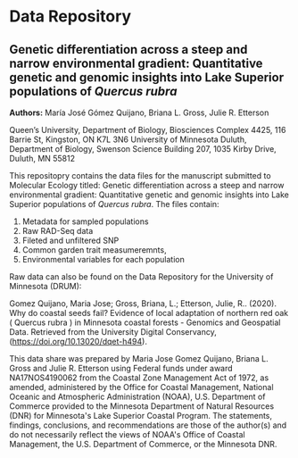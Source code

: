 # Data Repository
## Genetic differentiation across a steep and narrow environmental gradient: Quantitative genetic and genomic insights into Lake Superior populations of *Quercus rubra*

**Authors:** María José Gómez Quijano, Briana L. Gross, Julie R. Etterson

Queen’s University, Department of Biology, Biosciences Complex 4425, 116 Barrie St, Kingston, ON K7L 3N6
University of Minnesota Duluth, Department of Biology, Swenson Science Building 207, 1035 Kirby Drive, Duluth, MN 55812


This repositopry contains the data files for the manuscript submitted to Molecular Ecology titled: Genetic differentiation across a steep and narrow environmental gradient: Quantitative genetic and genomic insights into Lake Superior populations of *Quercus rubra*. 
The files contain:

1. Metadata for sampled populations
2. Raw RAD-Seq data
3. Fileted and unfiltered SNP
4. Common garden trait measumeremnts,
5. Environmental variables for each population


Raw data can also be found on the Data Repository for the University of Minnesota (DRUM):

Gomez Quijano, Maria Jose; Gross, Briana, L.; Etterson, Julie, R.. (2020). Why do coastal seeds fail? Evidence of local adaptation of northern red oak ( Quercus rubra ) in Minnesota coastal forests - Genomics and Geospatial Data. Retrieved from the University Digital Conservancy, (https://doi.org/10.13020/dqet-h494).


This data share was prepared by Maria Jose Gomez Quijano, Briana L. Gross and Julie R. Etterson using Federal funds under award NA17NOS4190062 from the Coastal Zone Management Act of 1972, as amended, administered by the Office for Coastal Management, National Oceanic and Atmospheric Administration (NOAA), U.S. Department of Commerce provided to the Minnesota Department of Natural Resources (DNR) for Minnesota's Lake Superior Coastal Program. The statements, findings, conclusions, and recommendations are those of the author(s) and do not necessarily reflect the views of NOAA's Office of Coastal Management, the U.S. Department of Commerce, or the Minnesota DNR.
